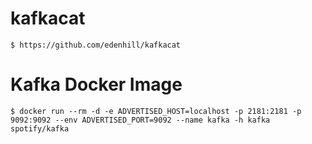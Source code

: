 # kafkacat

    $ https://github.com/edenhill/kafkacat

# Kafka Docker Image

    $ docker run --rm -d -e ADVERTISED_HOST=localhost -p 2181:2181 -p 9092:9092 --env ADVERTISED_PORT=9092 --name kafka -h kafka spotify/kafka